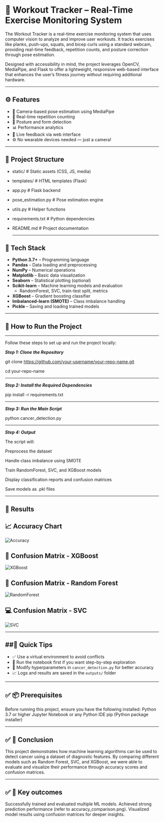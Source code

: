 # 💪 Workout Tracker – Real-Time Exercise Monitoring System

The Workout Tracker is a real-time exercise monitoring system that uses computer vision to analyze and improve user workouts. It tracks exercises like planks, push-ups, squats, and bicep curls using a standard webcam, providing real-time feedback, repetition counts, and posture correction through pose estimation.

Designed with accessibility in mind, the project leverages OpenCV, MediaPipe, and Flask to offer a lightweight, responsive web-based interface that enhances the user’s fitness journey without requiring additional hardware.

---

## ⚙️ Features

- 📸 Camera-based pose estimation using MediaPipe
- 🔁 Real-time repetition counting
- 🧍 Posture and form detection
- 📊 Performance analytics
- 💬 Live feedback via web interface
- ⚙️ No wearable devices needed — just a camera!

---

📁 Project Structure
-------------------
- static/                 # Static assets (CSS, JS, media)
- templates/              # HTML templates (Flask)
- app.py                  # Flask backend
- pose_estimation.py      # Pose estimation engine
- utils.py                # Helper functions
- requirements.txt        # Python dependencies
- README.md               # Project documentation

  ---


## 🧠 Tech Stack

- **Python 3.7+** – Programming language  
- **Pandas** – Data loading and preprocessing  
- **NumPy** – Numerical operations  
- **Matplotlib** – Basic data visualization  
- **Seaborn** – Statistical plotting (optional)  
- **Scikit-learn** – Machine learning models and evaluation  
  - RandomForest, SVC, train-test split, metrics  
- **XGBoost** – Gradient boosting classifier  
- **Imbalanced-learn (SMOTE)** – Class imbalance handling  
- **Pickle** – Saving and loading trained models
  
---

## 🚀 How to Run the Project

---

Follow these steps to set up and run the project locally:

***Step 1: Clone the Repository***

git clone https://github.com/your-username/your-repo-name.git

cd your-repo-name

---

***Step 2: Install the Required Dependencies***

pip install -r requirements.txt

---

***Step 3: Run the Main Script***

python cancer_detection.py

---

***Step 4: Output***

The script will:

Preprocess the dataset

Handle class imbalance using SMOTE

Train RandomForest, SVC, and XGBoost models

Display classification reports and confusion matrices

Save models as .pkl files

---

## 📌 Results

## 📈 Accuracy Chart
![Accuracy](images/accuracy_comparison.png)

## 🧪 Confusion Matrix - XGBoost
![XGBoost](images/confusion_matrix_xgboost.png)

## 🌲 Confusion Matrix - Random Forest
![RandomForest](images/confusion_matrix_randomforest.png)

## 💻 Confusion Matrix - SVC
![SVC](images/confusion_matrix_svc.png)

---

##🚀 Quick Tips
-------------
- ✅ Use a virtual environment to avoid conflicts
- 📌 Run the notebook first if you want step-by-step exploration
- 🧠 Modify hyperparameters in `cancer_detection.py` for better accuracy
- 📈 Logs and results are saved in the `outputs/` folder

---

## ✅ 📦 Prerequisites

Before running this project, ensure you have the following installed:
Python 3.7 or higher
Jupyter Notebook or any Python IDE
pip (Python package installer)

---

## ✅ 📌 Conclusion

This project demonstrates how machine learning algorithms can be used to detect cancer using a dataset of diagnostic features. By comparing different models such as Random Forest, SVC, and XGBoost, we were able to evaluate and visualize their performance through accuracy scores and confusion matrices.

---

## ✅ 📌 Key outcomes

Successfully trained and evaluated multiple ML models.
Achieved strong prediction performance (refer to accuracy_comparison.png).
Visualized model results using confusion matrices for deeper insights.
